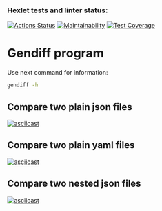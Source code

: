### Hexlet tests and linter status:

[![Actions Status](https://github.com/HKreoin/php-project-48/actions/workflows/hexlet-check.yml/badge.svg)](https://github.com/HKreoin/php-project-48/actions)
[![Maintainability](https://api.codeclimate.com/v1/badges/44bbb741ba8fbe2b9ec5/maintainability)](https://codeclimate.com/github/HKreoin/php-project-48/maintainability)
[![Test Coverage](https://api.codeclimate.com/v1/badges/44bbb741ba8fbe2b9ec5/test_coverage)](https://codeclimate.com/github/HKreoin/php-project-48/test_coverage)

# Gendiff program

Use next command for information:

```sh
gendiff -h
```

## Compare two plain json files

[![asciicast](https://asciinema.org/a/XefnuCH4jBe5DEHQtJq3CFy1A.svg)](https://asciinema.org/a/XefnuCH4jBe5DEHQtJq3CFy1A)

## Compare two plain yaml files

[![asciicast](https://asciinema.org/a/Sr8jOJfQt1dWfUQQxIA8wu18f.svg)](https://asciinema.org/a/Sr8jOJfQt1dWfUQQxIA8wu18f)

## Compare two nested json files

[![asciicast](https://asciinema.org/a/H55unrEUiWzq37aFZimqONnw6.svg)](https://asciinema.org/a/H55unrEUiWzq37aFZimqONnw6)
